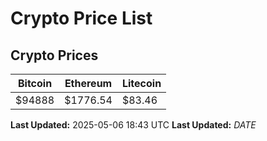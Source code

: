 # Crypto Price List

## Crypto Prices
| Bitcoin | Ethereum | Litecoin |
| ------- | -------- | -------- |
| $94888 | $1776.54 | $83.46 |
**Last Updated:** 2025-05-06 18:43 UTC
**Last Updated:** $DATE$
